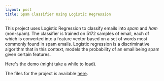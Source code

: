 ```yaml
---
layout: post
title: Spam Classifier Using Logistic Regression
---
```


This project uses Logistic Regression to classify emails into *spam* and *ham* (non-spam).
The classifier is trained on 5172 samples of email, each of which is converted into a feature vector based on a set of words most commonly found in spam emails. Logistic regression is a discriminative algorithm that in this context, models the probability of an email being spam given certain features. 

Here's the [demo](https://spam-classifier.herokuapp.com/) (might take a while to load).

The files for the project is available [here](https://github.com/simpeijie/spam-classifier-app).